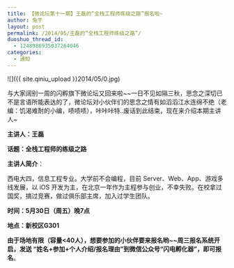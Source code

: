 ```yaml
---
title: 【微论坛第十一期】王磊的“全栈工程师练级之路”报名啦~
author: 兔子
layout: post
permalink: /2014/05/王磊的“全栈工程师练级之路”/
duoshuo_thread_id:
  - 1248986935037264046
categories:
  - 通知
---
```


![]({{ site.qiniu_upload }}2014/05/0.jpg)

与大家阔别一周的闪孵旗下微论坛又回来啦~~一日不见如隔三秋，思念之深切已不是言语所能表达的了，微论坛对小伙伴们的思念之情有如滔滔江水连绵不绝（老编：饥渴难耐的小编，啧啧啧），咔咔咔特..废话到此结束，现在来介绍本期主讲人~

**主讲人：王磊**

**话题：全栈工程师的练级之路**

**主讲人简介**：

西电大四，信息工程专业。大学前不会编程，目前 Server、Web、App、游戏多线发展，以 iOS 开发为主，在北京一年作为主程参与创业，不幸失败。在校拿过国奖，搞过竞赛，做过俱乐部主席，加入过学生团队。

**时间：5月30日（周五）晚7点**

**地点：新校区G301**

**由于场地有限（容量<40人），想要参加的小伙伴要来报名哟~~周三报名系统开启，发送 “姓名+参加+个人介绍/报名理由”到微信公众号“闪电孵化器”，即可报名**。

